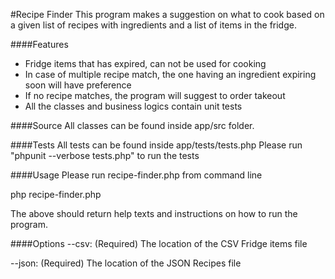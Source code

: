#Recipe Finder
This program makes a suggestion on what to cook based on a given list of recipes with ingredients and a list of items in the fridge.

####Features
- Fridge items that has expired, can not be used for cooking
- In case of multiple recipe match, the one having an ingredient expiring soon will have preference
- If no recipe matches, the program will suggest to order takeout
- All the classes and business logics contain unit tests

####Source
All classes can be found inside app/src folder.

####Tests
All tests can be found inside app/tests/tests.php
Please run "phpunit --verbose tests.php" to run the tests

####Usage
Please run recipe-finder.php from command line

php recipe-finder.php

The above should return help texts and instructions on how to run the program.

####Options
--csv: (Required)
The location of the CSV Fridge items file

--json: (Required)
The location of the JSON Recipes file